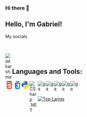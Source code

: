 ### Hi there 👋

## Hello, I'm Gabriel!

My socials

<br/>

<a href="https://www.linkedin.com/in/gabrielluissouza/" target="_blank"><img align="left" alt="aakarsh.me" width="22px" src="https://image.flaticon.com/icons/png/512/174/174857.png" /></a>

<br/>

## Languages and Tools:

<a href="https://www.w3.org/html/" target="_blank"><img align="left" alt="HTML5" width="26px" src="https://raw.githubusercontent.com/github/explore/80688e429a7d4ef2fca1e82350fe8e3517d3494d/topics/html/html.png" /></a>
<a href="https://www.w3schools.com/css/" target="_blank"><img align="left" alt="CSS3" width="26px" src="https://raw.githubusercontent.com/github/explore/80688e429a7d4ef2fca1e82350fe8e3517d3494d/topics/css/css.png" /></a>
<a href="https://www.python.org" target="_blank"> <img align="left" alt="Python" width="26px" src="https://github.com/Aakarsh-B/trying-repos/blob/master/python-5.svg?raw=true"/> </a>
<a href="https://dotnet.microsoft.com/apps/aspnet" target="_blank"> <img align="left" alt="CSharp .NET" width="26px" src="https://seeklogo.com/images/C/c-sharp-c-logo-02F17714BA-seeklogo.com.png"/> </a>
<a href="https://git-scm.com/" target="_blank"> <img align="left" alt="git" width="26px" src="https://www.vectorlogo.zone/logos/git-scm/git-scm-icon.svg"/> </a>
<a href="https://vuejs.org/" target="_blank"> <img align="left" alt="git" width="26px" src="https://br.vuejs.org//images/logo.png"/> </a>
<a href="https://www.rabbitmq.com/" target="_blank"> <img align="left" alt="git" width="26px" src="https://herve.beraud.io/images/blog/rabbitmq.png"/> </a>
<a href="https://www.docker.com/" target="_blank"> <img align="left" alt="git" width="26px" src="https://www.docker.com/sites/default/files/d8/styles/role_icon/public/2019-07/vertical-logo-monochromatic.png?itok=erja9lKc"/> </a>
<a href="https://kubernetes.io/" target="_blank"> <img align="left" alt="git" width="26px" src="https://user-images.githubusercontent.com/19824574/41482054-47a3a702-70a2-11e8-9561-de51c5f71220.png"/> </a>

<br/>
<br/>

[![Top Langs](https://github-readme-stats.vercel.app/api/top-langs/?username=gsgabrielsouza&layout=compact)](https://github.com/anuraghazra/github-readme-stats)

<!---
[![Gabriel Souza's github stats](https://github-readme-stats.vercel.app/api?username=gsgabrielsouza&show_icons=true)](https://github.com/anuraghazra/github-readme-stats)
-->


<!--
**gsgabrielsouza/gsgabrielsouza** is a ✨ _special_ ✨ repository because its `README.md` (this file) appears on your GitHub profile.

Here are some ideas to get you started:

- 🔭 I’m currently working on ...
- 🌱 I’m currently learning ...
- 👯 I’m looking to collaborate on ...
- 🤔 I’m looking for help with ...
- 💬 Ask me about ...
- 📫 How to reach me: ...
- 😄 Pronouns: ...
- ⚡ Fun fact: ...
-->
